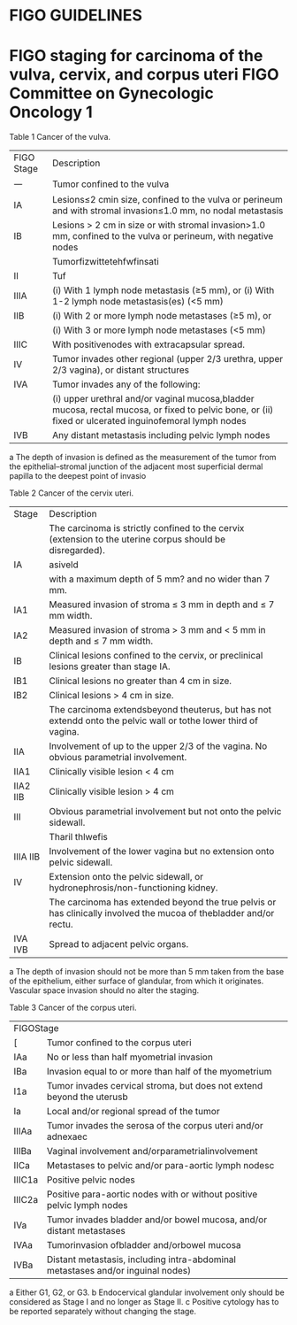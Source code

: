 # FIGO GUIDELINES  

# FIGO staging for carcinoma of the vulva, cervix, and corpus uteri FIGO Committee on Gynecologic Oncology 1  

Table 1 Cancer of the vulva.   


<html><body><table><tr><td>FIGO Stage</td><td>Description</td></tr><tr><td>一</td><td>Tumor confined to the vulva</td></tr><tr><td>IA</td><td>Lesions≤2 cmin size, confined to the vulva or perineum and with stromal invasion≤1.0 mm, no nodal metastasis</td></tr><tr><td>IB</td><td>Lesions > 2 cm in size or with stromal invasion>1.0 mm, confined to the vulva or perineum, with negative nodes</td></tr><tr><td></td><td>Tumorfizwittetehfwfinsati</td></tr><tr><td>II</td><td>Tuf</td></tr><tr><td>IIIA</td><td>(i) With 1 lymph node metastasis (≥5 mm), or (i) With 1-2 lymph node metastasis(es) (<5 mm)</td></tr><tr><td>IIB</td><td>(i) With 2 or more lymph node metastases (≥5 m), or</td></tr><tr><td></td><td>(i) With 3 or more lymph node metastases (<5 mm)</td></tr><tr><td>IIIC</td><td>With positivenodes with extracapsular spread.</td></tr><tr><td>IV</td><td>Tumor invades other regional (upper 2/3 urethra, upper 2/3 vagina), or distant structures</td></tr><tr><td>IVA</td><td>Tumor invades any of the following:</td></tr><tr><td></td><td>(i) upper urethral and/or vaginal mucosa,bladder mucosa, rectal mucosa, or fixed to pelvic bone, or (ii) fixed or ulcerated inguinofemoral lymph nodes</td></tr><tr><td>IVB</td><td>Any distant metastasis including pelvic lymph nodes</td></tr></table></body></html>

a The depth of invasion is defined as the measurement of the tumor from the epithelial–stromal junction of the adjacent most superficial dermal papilla to the deepest point of invasio  

Table 2 Cancer of the cervix uteri.   


<html><body><table><tr><td>Stage</td><td>Description</td></tr><tr><td></td><td>The carcinoma is strictly confined to the cervix (extension to the uterine corpus should be disregarded).</td></tr><tr><td>IA</td><td>asiveld</td></tr><tr><td></td><td>with a maximum depth of 5 mm? and no wider than 7 mm.</td></tr><tr><td>IA1</td><td> Measured invasion of stroma ≤ 3 mm in depth and ≤ 7 mm width.</td></tr><tr><td>IA2</td><td>Measured invasion of stroma > 3 mm and < 5 mm in depth and ≤ 7 mm width.</td></tr><tr><td>IB</td><td>Clinical lesions confined to the cervix, or preclinical lesions greater than stage IA.</td></tr><tr><td>IB1</td><td> Clinical lesions no greater than 4 cm in size.</td></tr><tr><td>IB2</td><td> Clinical lesions > 4 cm in size.</td></tr><tr><td></td><td>The carcinoma extendsbeyond theuterus, but has not extendd onto the pelvic wall or tothe lower third of vagina.</td></tr><tr><td>IIA</td><td>Involvement of up to the upper 2/3 of the vagina. No obvious parametrial involvement.</td></tr><tr><td>IIA1</td><td>Clinically visible lesion < 4 cm</td></tr><tr><td>IIA2 IIB</td><td> Clinically visible lesion > 4 cm</td></tr><tr><td>III</td><td>Obvious parametrial involvement but not onto the pelvic sidewall.</td></tr><tr><td></td><td>Tharil thlwefis</td></tr><tr><td>IIIA IIB</td><td>Involvement of the lower vagina but no extension onto pelvic sidewall.</td></tr><tr><td>IV</td><td>Extension onto the pelvic sidewall, or hydronephrosis/non-functioning kidney.</td></tr><tr><td></td><td>The carcinoma has extended beyond the true pelvis or has clinically involved the mucoa of thebladder and/or rectu.</td></tr><tr><td>IVA IVB</td><td>Spread to adjacent pelvic organs.</td></tr></table></body></html>

a The depth of invasion should not be more than 5 mm taken from the base of the epithelium, either surface of glandular, from which it originates. Vascular space invasion should no alter the staging.  

Table 3 Cancer of the corpus uteri.   


<html><body><table><tr><td colspan="2">FIGOStage</td></tr><tr><td>[</td><td>Tumor confined to the corpus uteri</td></tr><tr><td>IAa</td><td>No or less than half myometrial invasion</td></tr><tr><td>IBa</td><td>Invasion equal to or more than half of the myometrium</td></tr><tr><td>I1a</td><td>Tumor invades cervical stroma, but does not extend beyond the uterusb</td></tr><tr><td>Ia</td><td>Local and/or regional spread of the tumor</td></tr><tr><td>IIIAa</td><td>Tumor invades the serosa of the corpus uteri and/or adnexaec</td></tr><tr><td>IIIBa</td><td>Vaginal involvement and/orparametrialinvolvement</td></tr><tr><td>IICa</td><td>Metastases to pelvic and/or para-aortic lymph nodesc</td></tr><tr><td>IIIC1a</td><td>Positive pelvic nodes</td></tr><tr><td>IIIC2a</td><td>Positive para-aortic nodes with or without positive pelvic lymph nodes</td></tr><tr><td>IVa</td><td>Tumor invades bladder and/or bowel mucosa, and/or distant metastases</td></tr><tr><td>IVAa</td><td>Tumorinvasion ofbladder and/orbowel mucosa</td></tr><tr><td>IVBa</td><td>Distant metastasis, including intra-abdominal metastases and/or inguinal nodes)</td></tr></table></body></html>

a Either G1, G2, or G3. b Endocervical glandular involvement only should be considered as Stage I and no longer as Stage II. c Positive cytology has to be reported separately without changing the stage.  